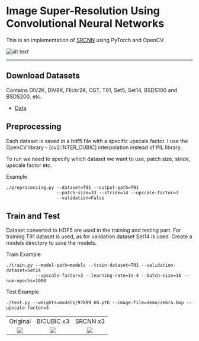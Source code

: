 # Image Super-Resolution Using Convolutional Neural Networks

This is an implementation of [SRCNN](https://arxiv.org/abs/1501.00092) using PyTorch and OpenCV.

![alt text](https://pub.mdpi-res.com/applsci/applsci-10-00854/article_deploy/html/images/applsci-10-00854-g001.png?1582186393)

-----

## Download Datasets

Contains DIV2K, DIV8K, Flickr2K, OST, T91, Set5, Set14, BSDS100 and BSDS200, etc.

- [Data](https://drive.google.com/drive/folders/1A6lzGeQrFMxPqJehK9s37ce-tPDj20mD?usp=sharing)


## Preprocessing

Each dataset is saved in a hdf5 file with a specific upscale factor. I use the OpenCV library - [cv2.INTER_CUBIC] interpolation instead of PIL library.

To run we need to specify which dataset we want to use, patch size, stride, upscale factor etc.

Example

```
./preprocessing.py --dataset=T91 --output-path=T91
                   --patch-size=33 --stride=14 --upscale-factor=3
                   --validation=False
```

## Train and Test

Dataset converted to HDF5 are used in the training and testing part.
For training T91 dataset is used, as for validation dataset Set14 is used. Create a models directory to save the models.

Train Example

```
./train.py --model-path=models --train-dataset=T91 --validation-dataset=Set14
           --upscale-factor=3 --learning-rate=1e-4 --batch-size=16 --num-epochs=1000  
```

Test Example

```
./test.py --weights=models/97899_60.pth --image-file=demo/zebra.bmp --upscale-factor=3
```

<table>
    <tr>
        <td><center>Original</center></td>
        <td><center>BICUBIC x3</center></td>
        <td><center>SRCNN x3</center></td>
    </tr>
    <tr>
    	<td>
    		<center><img src="./data/zebra.bmp""></center>
    	</td>
    	<td>
    		<center><img src="./data/zebra_bicubic_x3.bmp"></center>
    	</td>
    	<td>
    		<center><img src="./data/zebra_srcnn_x3.bmp"></center>
    	</td>
    </tr>
</table>